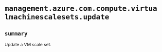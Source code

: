 # `management.azure.com.compute.virtualmachinescalesets.update`

## `summary`
Update a VM scale set.


